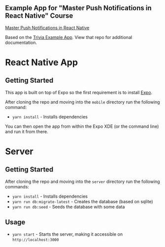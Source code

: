 ## Example App for "Master Push Notifications in React Native" Course

[Master Push Notifications in React Native](https://learn.handlebarlabs.com/p/master-push-notifications-in-react-native)

Based on the [Trivia Example App](https://github.com/HandlebarLabs/trivia-app). View that repo for additional documentation.

# React Native App

## Getting Started

This app is built on top of Expo so the first requirement is to install [Expo](https://expo.io/learn).

After cloning the repo and moving into the `mobile` directory run the following command:

- `yarn install` - Installs dependencies

You can then open the app from within the Expo XDE (or the command line) and run it from there.

# Server

## Getting Started

After cloning the repo and moving into the `server` directory run the following commands:

- `yarn install` - Installs dependencies
- `yarn run db:migrate-latest` - Creates the database (based on sqlite)
- `yarn run db:seed` - Seeds the database with some data

## Usage

- `yarn start` - Starts the server, making it accessible on `http://localhost:3000`
